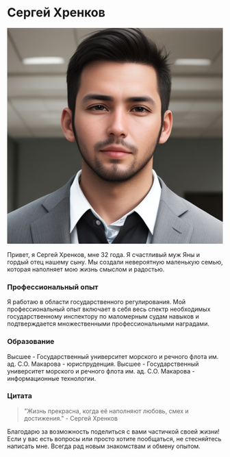 # Сергей Хренков

![фото](DreamShaper.jpg)

Привет, я Сергей Хренков, мне 32 года. Я счастливый муж Яны и гордый отец нашему сыну. Мы создали невероятную маленькую семью, которая наполняет мою жизнь смыслом и радостью.

### Профессиональный опыт
Я работаю в области государственного регулирования. Мой профессиональный опыт включает в себя весь спектр необходимых государственному инспектору по маломерным судам навыков и подтверждается множественными профессиональными наградами.

### Образование
Высшее - Государственный университет морского и речного флота им. ад. С.О. Макарова - юриспруденция.
Высшее - Государственный университет морского и речного флота им. ад. С.О. Макарова - информационные технологии.


### Цитата
> "Жизнь прекрасна, когда её наполняют любовь, смех и достижения." - Сергей Хренков

Благодарю за возможность поделиться с вами частичкой своей жизни! Если у вас есть вопросы или просто хотите пообщаться, не стесняйтесь написать мне. Всегда рад новым знакомствам и обмену опытом.